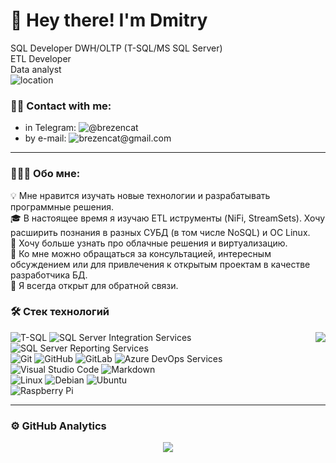 # 👋 Hey there! I'm Dmitry
SQL Developer DWH/OLTP (T-SQL/MS SQL Server)\
ETL Developer\
Data analyst\
![location](https://img.shields.io/static/v1?label=Moscow&message=Russian&color=blue&labelColor=ff0000)

### 🤝🏻 Contact with me:
- in Telegram: ![@brezencat](https://img.shields.io/badge/-@brezencat-ffffff?style=social&logo=telegram)
- by e-mail: ![brezencat@gmail.com](https://img.shields.io/badge/-brezencat@gmail.com-ffffff?style=social&logo=gmail&logoColor=red)

----
### 👨🏻‍💻 Обо мне:
💡 Мне нравится изучать новые технологии и разрабатывать программные решения. \
🎓 В настоящее время я изучаю ETL иструменты (NiFi, StreamSets). Хочу расширить познания в разных СУБД (в том числе NoSQL) и ОС Linux. \
🌱 Хочу больше узнать про облачные решения и виртуализацию. \
💬 Ко мне можно обращаться за консультацией, интересным обсуждением или для привлечения к открытым проектам в качестве разработчика БД. \
📄 Я всегда открыт для обратной связи. 

### 🛠 Стек технологий
<img align="right" src="https://github-readme-stats.vercel.app/api/top-langs/?username=brezencat&layout=compact&custom_title=My%20programming%20languages" />

![T-SQL](https://img.shields.io/badge/-MS%20SQL%20Server-ffffff?style=flat&logo=microsoft-sql-server&logoColor=cc2927)
![SQL Server Integration Services](https://img.shields.io/badge/-SSIS-ffffff?style=flat&logo=microsoft-sql-server&logoColor=cc2927)
![SQL Server Reporting Services](https://img.shields.io/badge/-SSRS-ffffff?style=flat&logo=power-bi) \
![Git](https://img.shields.io/badge/-Git-ffffff?style=flat&logo=git)
![GitHub](https://img.shields.io/badge/-GitHub-ffffff?style=flat&logo=github&labelColor=000000)
![GitLab](https://img.shields.io/badge/-GitLab-ffffff?style=flat&logo=gitlab&labelColor=fca121)
![Azure DevOps Services](https://img.shields.io/badge/-TFS-ffffff?style=flat&logo=azure-devops&logoColor=0078d7) \
![Visual Studio Code](https://img.shields.io/badge/-Visual%20Studio%20Code-ffffff?style=flat&logo=visual-studio-code&logoColor=007ACC)
![Markdown](https://img.shields.io/badge/-Markdown-ffffff?style=flat&logo=markdown&labelColor=000000) \
![Linux](https://img.shields.io/badge/-Linux-ffffff?style=flat&logo=linux&labelColor=fcc624&logoColor=black)
![Debian](https://img.shields.io/badge/-Debian-ffffff?style=flat&logo=debian&labelColor=a81d33)
![Ubuntu](https://img.shields.io/badge/-Ubuntu-ffffff?style=flat&logo=ubuntu&labelColor=ffffff) \
![Raspberry Pi](https://img.shields.io/badge/-Raspberry%20Pi-ffffff?style=flat&logo=raspberry-pi&labelColor=a22846)

----

### ⚙️ GitHub Analytics

<p align="center">
  <a href="https://github.com/brezencat">
    <img src="https://github-readme-stats.vercel.app/api?username=brezencat&show_icons=true&include_all_commits=true&count_private=true&custom_title=BrezenCat%20GitHub%20stats" />
  </a>
</p>
